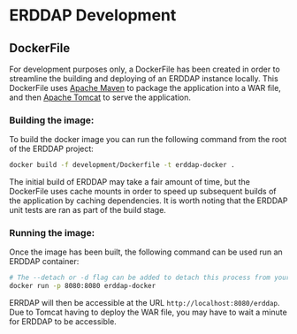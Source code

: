 # ERDDAP Development

## DockerFile
For development purposes only, a DockerFile has been created in order to streamline the building and deploying of an ERDDAP instance locally. This DockerFile uses [Apache Maven](https://maven.apache.org/) to package the application into a WAR file, and then [Apache Tomcat](https://tomcat.apache.org/) to serve the application.

### Building the image:
To build the docker image you can run the following command from the root of the ERDDAP project:
```bash
docker build -f development/Dockerfile -t erddap-docker .
```
The initial build of ERDDAP may take a fair amount of time, but the DockerFile uses cache mounts in order to speed up subsequent builds of the application by caching dependencies.
It is worth noting that the ERDDAP unit tests are ran as part of the build stage.

### Running the image:
Once the image has been built, the following command can be used run an ERDDAP container:
```bash
# The --detach or -d flag can be added to detach this process from your terminal.
docker run -p 8080:8080 erddap-docker
```

ERRDAP will then be accessible at the URL `http://localhost:8080/erddap`. Due to Tomcat having to deploy the WAR file, you may have to wait a minute for ERDDAP to be accessible.
